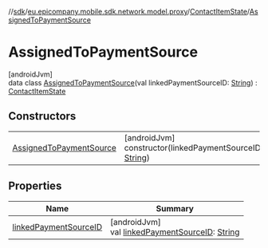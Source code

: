 //[sdk](../../../../index.md)/[eu.epicompany.mobile.sdk.network.model.proxy](../../index.md)/[ContactItemState](../index.md)/[AssignedToPaymentSource](index.md)

# AssignedToPaymentSource

[androidJvm]\
data class [AssignedToPaymentSource](index.md)(val linkedPaymentSourceID: [String](https://kotlinlang.org/api/latest/jvm/stdlib/kotlin/-string/index.html)) : [ContactItemState](../index.md)

## Constructors

| | |
|---|---|
| [AssignedToPaymentSource](-assigned-to-payment-source.md) | [androidJvm]<br>constructor(linkedPaymentSourceID: [String](https://kotlinlang.org/api/latest/jvm/stdlib/kotlin/-string/index.html)) |

## Properties

| Name | Summary |
|---|---|
| [linkedPaymentSourceID](linked-payment-source-i-d.md) | [androidJvm]<br>val [linkedPaymentSourceID](linked-payment-source-i-d.md): [String](https://kotlinlang.org/api/latest/jvm/stdlib/kotlin/-string/index.html) |
